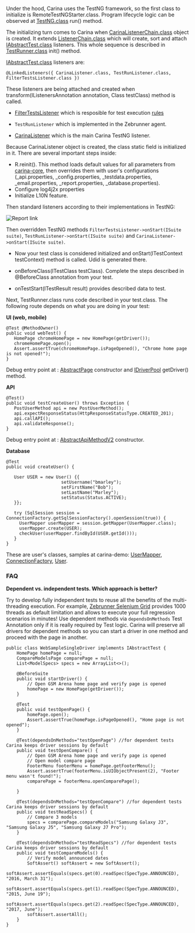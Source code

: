 Under the hood, Carina uses the TestNG framework, so the first class to initialize is RemoteTestNGStarter.class. Program lifecycle logic can be observed at [TestNG.class](https://github.com/cbeust/testng/blob/master/src/main/java/org/testng/TestNG.java) run() method.

The initializing turn comes to Carina when [CarinaListenerChain.class](https://github.com/zebrunner/carina/blob/master/carina-core/src/main/java/com/qaprosoft/carina/core/foundation/listeners/CarinaListenerChain.java) object is created.
It extends [ListenerChain.class](http://javadox.com/com.nordstrom.tools/testng-foundation/1.10.0/com/nordstrom/automation/testng/package-summary.html)
which will create, sort and attach [IAbstractTest.class](https://github.com/zebrunner/carina/blob/master/carina-core/src/main/java/com/qaprosoft/carina/core/foundation/IAbstractTest.java) listeners. This whole sequence is described in [TestRunner.class](https://github.com/cbeust/testng/blob/master/src/main/java/org/testng/TestRunner.java) init() method.

[IAbstractTest.class](https://github.com/zebrunner/carina/blob/master/carina-core/src/main/java/com/qaprosoft/carina/core/foundation/IAbstractTest.java) listeners are:

```
@LinkedListeners({ CarinaListener.class, TestRunListener.class, FilterTestsListener.class })
```

These listeners are being attached and created when transform(IListenersAnnotation annotation, Class testClass) method is called.

* [FilterTestsListener](https://github.com/zebrunner/carina/blob/master/carina-core/src/main/java/com/qaprosoft/carina/core/foundation/listeners/FilterTestsListener.java) which is resposible for test execution [rules]( https://zebrunner.github.io/carina/configuration/#tests-execution-filter-configuration)

* `TestRunListener` which is implemented in the Zebrunner agent. 

* [CarinaListener](https://github.com/zebrunner/carina/blob/master/carina-core/src/main/java/com/qaprosoft/carina/core/foundation/listeners/CarinaListener.java)
which is the main Carina TestNG listener.

Because CarinaListener object is created, the class static field is initialized in it. There are several important steps inside:

* R.reinit(). This method loads default values for all parameters from [carina-core](https://github.com/zebrunner/carina/blob/master/carina-core/src/main/resources), then overrides them with user's configurations (_api.properties, _config.properties, _testdata.properties, _email.properties, _report.properties, _database.properties).
* Configure log4j2x properties 
* Initialize L10N feature.

Then standard listeners according to their implementations in TestNG:

![Report link](../img/debug_entry_point1.png)

Then overridden TestNG methods `FilterTestsListener->onStart(ISuite suite)`, `TestRunListener->onStart(ISuite suite)` and `CarinaListener->onStart(ISuite suite)`. 

* Now your test class is considered initialized and onStart(ITestContext testContext) method is called. Udid is generated there.

* onBeforeClass(ITestClass testClass). Complete the steps described in @BeforeClass annotation from your test.

* onTestStart(ITestResult result) provides described data to test.

Next, TestRunner.class runs code described in your test.class. The following route depends on what you are doing in your test:

**UI (web, mobile)**

```
@Test @MethodOwner()
public void webTest() {
   HomePage chromeHomePage = new HomePage(getDriver());
   chromeHomePage.open();
   Assert.assertTrue(chromeHomePage.isPageOpened(), "Chrome home page is not opened!"); 
} 
```

Debug entry point at : [AbstractPage](https://github.com/zebrunner/carina/blob/master/carina-webdriver/src/main/java/com/qaprosoft/carina/core/gui/AbstractPage.java) constructor and [IDriverPool](https://github.com/zebrunner/carina/blob/master/carina-webdriver/src/main/java/com/qaprosoft/carina/core/foundation/webdriver/IDriverPool.java) getDriver() method.
   
**API**

```
@Test()
public void testCreateUser() throws Exception {
   PostUserMethod api = new PostUserMethod();
   api.expectResponseStatus(HttpResponseStatusType.CREATED_201);
   api.callAPI();
   api.validateResponse();
}
```

Debug entry point at : [AbstractApiMethodV2](https://github.com/zebrunner/carina/blob/master/carina-api/src/main/java/com/qaprosoft/carina/core/foundation/api/AbstractApiMethodV2.java) constructor.

**Database**

```
@Test
public void createUser() {

   User USER = new User() {{
                     setUsername("bmarley");
                     setFirstName("Bob");
                     setLastName("Marley");
                     setStatus(Status.ACTIVE);
   }};

   try (SqlSession session = ConnectionFactory.getSqlSessionFactory().openSession(true)) {
     UserMapper userMapper = session.getMapper(UserMapper.class);
     userMapper.create(USER);
     checkUser(userMapper.findById(USER.getId()));
   }
}
```  

These are user's classes, samples at carina-demo: [UserMapper](https://github.com/zebrunner/carina-demo/blob/master/src/main/java/com/qaprosoft/carina/demo/db/mappers/UserMapper.java), [ConnectionFactory](https://github.com/zebrunner/carina-demo/blob/master/src/main/java/com/qaprosoft/carina/demo/utils/ConnectionFactory.java), [User](https://github.com/zebrunner/carina-demo/blob/master/src/main/java/com/qaprosoft/carina/demo/db/models/User.java).

### FAQ

**Dependent vs. independent tests. Which approach is better?**

Try to develop fully independent tests to reuse all the benefits of the multi-threading execution. For example, [Zebrunner Selenium Grid](https://zebrunner.com/) provides 1000 threads as default limitation and allows to execute your full regression scenarios in minutes!
Use dependent methods via `dependsOnMethods` Test Annotation only if it is really required by Test logic. Carina will preserve all drivers for dependent methods so you can start a driver in one method and proceed with the page in another.
```
public class WebSampleSingleDriver implements IAbstractTest {
    HomePage homePage = null;
    CompareModelsPage comparePage = null;
    List<ModelSpecs> specs = new ArrayList<>();

    @BeforeSuite
    public void startDriver() {
        // Open GSM Arena home page and verify page is opened
        homePage = new HomePage(getDriver());
    }
    
    @Test
    public void testOpenPage() {
        homePage.open();
        Assert.assertTrue(homePage.isPageOpened(), "Home page is not opened");
    }
    
    @Test(dependsOnMethods="testOpenPage") //for dependent tests Carina keeps driver sessions by default
    public void testOpenCompare() {
        // Open GSM Arena home page and verify page is opened
        // Open model compare page
        FooterMenu footerMenu = homePage.getFooterMenu();
        Assert.assertTrue(footerMenu.isUIObjectPresent(2), "Footer menu wasn't found!");
        comparePage = footerMenu.openComparePage();

    }
    
    @Test(dependsOnMethods="testOpenCompare") //for dependent tests Carina keeps driver sessions by default
    public void testReadSpecs() {
        // Compare 3 models
        specs = comparePage.compareModels("Samsung Galaxy J3", "Samsung Galaxy J5", "Samsung Galaxy J7 Pro");
    }
    
    @Test(dependsOnMethods="testReadSpecs") //for dependent tests Carina keeps driver sessions by default
    public void testCompareModels() {
        // Verify model announced dates
        SoftAssert() softAssert = new SoftAssert();
        softAssert.assertEquals(specs.get(0).readSpec(SpecType.ANNOUNCED), "2016, March 31");
        softAssert.assertEquals(specs.get(1).readSpec(SpecType.ANNOUNCED), "2015, June 19");
        softAssert.assertEquals(specs.get(2).readSpec(SpecType.ANNOUNCED), "2017, June");
        softAssert.assertAll();
    }
}
```
